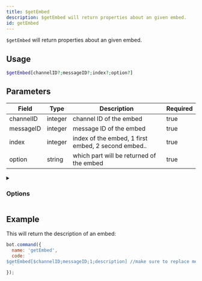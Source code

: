 ```yaml
---
title: $getEmbed 
description: $getEmbed will return properties about an given embed.
id: getEmbed
---
```


`$getEmbed` will return properties about an given embed.

## Usage

```php
$getEmbed[channelID?;messageID?;index?;option?]
```

## Parameters 


| Field     | Type    | Description                                         | Required |
| --------- | ------- | --------------------------------------------------- | -------- |
| channelID | integer | channel ID of the embed                             | true      |
| messageID | integer | message ID of the embed                             | true      |
| index     | integer | index of the embed, 1 first embed, 2 second embed.. | true      |
| option    | string  | which part will be returned of the embed            | true      |

<details>
  <summary><h3> Options </h3></summary>

| Type        | Description                     |
| ----------- | ------------------------------- |
| title       | title of the embed              |
| description | description of the embed        |
| url         | the url in the title            |
| color       | color of the embed              |
| timestamp   | timestamp located in the footer |
| fields      | field title                     |
| fvalue      | field description               |
| thumbnail   | thumbnail (image top right)     |
| image       | large image at the bottom       |
| video       | video/gif                       |
| author      | author, above title field       |
| footer      | footer                          |
| files       | attached files                  |
| createdAt   | creation date of the embed      |
| hexColor    | hex color of the embed          |
| length      | length of the embed             |

</details>


## Example

This will return the description of an embed:

```javascript
bot.command({
  name: 'getEmbed',
  code: `
$getEmbed[$channelID;messageID;1;description] //make sure to replace messageID with the actual message ID 
  `
});
```